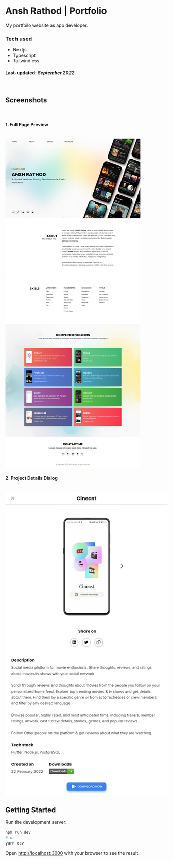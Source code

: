 # Ansh Rathod | Portfolio

My portfoilo website as app  developer. 


### Tech used
- Nextjs
- Typescript
- Tailwind css



#### Last-updated: _September 2022_
<br/>

## Screenshots

<br/>

#### 1. Full Page Preview
<br/>

<img src="./public/Ansh Rathod _ Portfolio (2).png"/>

<br/>

#### 2. Project Details Dialog

<br/>
<img src="./public/Web capture_18-9-2022_93639_localhost.jpeg"/>


<br/>


## Getting Started

Run the development server:

```bash
npm run dev
# or
yarn dev
```

Open [http://localhost:3000](http://localhost:3000) with your browser to see the result.
